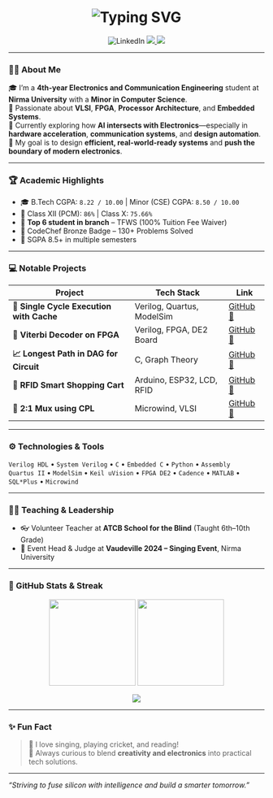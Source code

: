 <h1 align="center">
  <img src="https://readme-typing-svg.demolab.com?font=Fira+Code&weight=700&size=30&pause=1000&color=02F0FA&center=true&vCenter=true&width=900&lines=Hello+I+am+Varun+Lutharia;VLSI+%7C+FPGA+%7C+Embedded+Systems+Enthusiast;E%C2%B2+Engineer+%2B+Explorer" alt="Typing SVG" />
</h1>

<p align="center">
  <img src="https://img.shields.io/badge/LinkedIn-Varun%20Lutharia-blue?style=for-the-badge&logo=linkedin&logoColor=white" 
       onclick="window.open('https://www.linkedin.com/in/varun-lutharia-84a8b2312/', '_blank');"
       alt="LinkedIn">
  <a href="mailto:luthariavarun012@gmail.com">
    <img src="https://img.shields.io/badge/Gmail-luthariavarun012@gmail.com-red?style=for-the-badge&logo=gmail&logoColor=white" />
  </a>
  <a href="https://github.com/Varun719/Varun719/blob/main/Varun_Lutharia_Resume.pdf" target="_blank">
    <img src="https://img.shields.io/badge/Resume-Download-green?style=for-the-badge&logo=googledrive&logoColor=white" />
  </a>
</p>

---

### 👨‍🎓 About Me

🎓 I’m a **4th-year Electronics and Communication Engineering** student at **Nirma University** with a **Minor in Computer Science**.  
🔧 Passionate about **VLSI**, **FPGA**, **Processor Architecture**, and **Embedded Systems**.  
🧠 Currently exploring how **AI intersects with Electronics**—especially in **hardware acceleration**, **communication systems**, and **design automation**.  
🎯 My goal is to design **efficient, real-world-ready systems** and **push the boundary of modern electronics**.

---

### 🏆 Academic Highlights

- 🎓 B.Tech CGPA: `8.22 / 10.00` | Minor (CSE) CGPA: `8.50 / 10.00`
- 🏫 Class XII (PCM): `86%` | Class X: `75.66%`
- 🥇 **Top 6 student in branch** – TFWS (100% Tuition Fee Waiver)
- 🥉 CodeChef Bronze Badge – 130+ Problems Solved
- 📜 SGPA 8.5+ in multiple semesters

---

### 💻 Notable Projects

| Project | Tech Stack | Link |
|--------|------------|------|
| **🔁 Single Cycle Execution with Cache** | Verilog, Quartus, ModelSim | [GitHub 🔗](https://github.com/Varun719/RISCV-Single-Cycle-Core-along-with-Cache-Management) |
| **📡 Viterbi Decoder on FPGA** | Verilog, FPGA, DE2 Board | [GitHub 🔗](https://github.com/Varun719/ViterbiDecoding) |
| **📈 Longest Path in DAG for Circuit** | C, Graph Theory | [GitHub 🔗](https://github.com/Varun719/Longest-Acyclic-path-for-a-given-Combinational-Circuit) |
| **🛒 RFID Smart Shopping Cart** | Arduino, ESP32, LCD, RFID | [GitHub 🔗](https://github.com/Varun719/RFID-Based-shopping-cart) |
| **🔘 2:1 Mux using CPL** | Microwind, VLSI | [GitHub 🔗](https://github.com/Varun719/2-1-Mux-VIA-CPL) |

---

### ⚙️ Technologies & Tools

`Verilog HDL` • `System Verilog` • `C` • `Embedded C` • `Python` • `Assembly`  
`Quartus II` • `ModelSim` • `Keil uVision` • `FPGA DE2` • `Cadence` • `MATLAB` • `SQL*Plus` • `Microwind`

---

### 🧑‍🏫 Teaching & Leadership

- 👓 Volunteer Teacher at **ATCB School for the Blind** (Taught 6th–10th Grade)
- 🎤 Event Head & Judge at **Vaudeville 2024 – Singing Event**, Nirma University

---

### 🎯 GitHub Stats & Streak

<p align="center">
  <img src="https://github-readme-stats.vercel.app/api?username=Varun719&show_icons=true&theme=radical" height="170"/>
  <img src="https://github-readme-streak-stats.herokuapp.com?user=Varun719&theme=radical&date_format=M%20j%5B%2C%20Y%5D" height="170"/>
</p>

<p align="center">
  <img src="https://github-readme-stats.vercel.app/api/top-langs/?username=Varun719&layout=compact&theme=tokyonight&langs_count=10" />
</p>

---

### ✨ Fun Fact
> 🎵 I love singing, playing cricket, and reading!  
> 🔬 Always curious to blend **creativity and electronics** into practical tech solutions.

---

_“Striving to fuse silicon with intelligence and build a smarter tomorrow.”_

